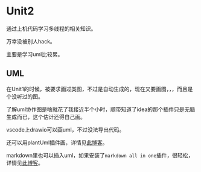 # Unit2

通过上机代码学习多线程的相关知识。

万幸没被别人hack。

主要是学习uml比较累。

## UML

在Unit1的时候，被要求画过类图，不过是自动生成的，现在又要画图，，，而且是个没听过的图。

了解uml协作图是啥就花了我接近半个小时，顺带知道了idea的那个插件只是无脑生成而已，这个估计还得自己画。

vscode上drawio可以画uml，不过没法导出代码。

还可以用plantUml插件画，详情见[此博客](https://blog.csdn.net/daocaoren94/article/details/106339799)。

markdown里也可以插入uml，如果安装了`markdown all in one`插件，很轻松，详情见[此博客](https://blog.csdn.net/dengjin20104042056/article/details/107073187)。

